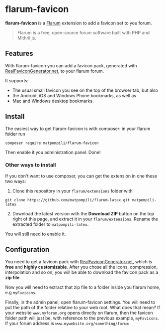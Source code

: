 # flarum-favicon
**flarum-favicon** is a [Flarum](https://github.com/flarum/flarum/) extension to add a favicon set to you forum.

>Flarum is a free, open-source forum software built with PHP and Mithril.js.

## Features
With flarum-favicon you can add a favicon pack, generated with [RealFaviconGenerator.net](https://realfavicongenerator.net/), to your flarum forum.

It supports:
- The usual small favicon you see on the top of the browser tab, but also
- the Android, iOS and Windows Phone bookmarks, as well as
- Mac and Windows desktop bookmarks.

## Install
The easiest way to get flarum-favicon is with composer: in your flarum folder run
  ```
  composer require matpompili/flarum-favicon
  ```

Then enable it you administration panel. Done!
### Other ways to install
If you don't want to use composer, you can get the extension in one these two ways:
  1. Clone this repository in your `flarum/extensions` folder with
  ```
  git clone https://github.com/matpompili/flarum-latex.git matpompili-latex
  ```
  2. Download the latest version with the **Download ZIP** button on the top right of this page, and extract it in your `flarum/extensions`. Rename the extracted folder to `matpompili-latex`.

You will still need to enable it.


## Configuration
You need to get a favicon pack with [RealFaviconGenerator.net](https://realfavicongenerator.net/), which is **free** and **highly customizable**. After you chose all the icons, compression, interpolation and so on, you will be able to download the favicon pack as a **zip file**.

Now you will need to extract that zip file to a folder inside you flarum home, e.g `myFavicons`.

Finally, in the admin panel, open flarum-favicon settings. You will need to put the path of the folder relative to your web root. What does that mean?
If your website `www.myforum.org` opens directly on flarum, then the favicon folder path will just be, with reference to the previous example, `myFavicons`.
If your forum address is `www.mywebsite.org/something/forum`
